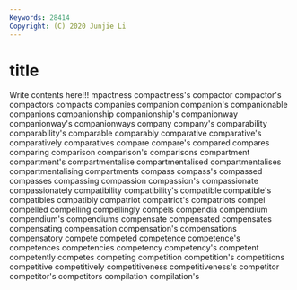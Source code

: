 ```yaml
---
Keywords: 28414
Copyright: (C) 2020 Junjie Li
---
```


# title

Write contents here!!!
mpactness 
compactness's
compactor 
compactor's 
compactors 
compacts 
companies 
companion 
companion's 
companionable 
companions 
companionship
companionship's 
companionway 
companionway's 
companionways 
company 
company's 
comparability 
comparability's 
comparable 
comparably
comparative 
comparative's 
comparatively 
comparatives 
compare 
compare's 
compared 
compares 
comparing 
comparison
comparison's 
comparisons 
compartment 
compartment's 
compartmentalise 
compartmentalised 
compartmentalises 
compartmentalising 
compartments 
compass
compass's 
compassed 
compasses 
compassing 
compassion 
compassion's 
compassionate 
compassionately 
compatibility 
compatibility's
compatible 
compatible's 
compatibles 
compatibly 
compatriot 
compatriot's 
compatriots 
compel 
compelled 
compelling
compellingly 
compels 
compendia 
compendium 
compendium's 
compendiums 
compensate 
compensated 
compensates 
compensating
compensation 
compensation's 
compensations 
compensatory 
compete 
competed 
competence 
competence's 
competences 
competencies
competency 
competency's 
competent 
competently 
competes 
competing 
competition 
competition's 
competitions 
competitive
competitively 
competitiveness 
competitiveness's 
competitor 
competitor's 
competitors 
compilation 
compilation's 
